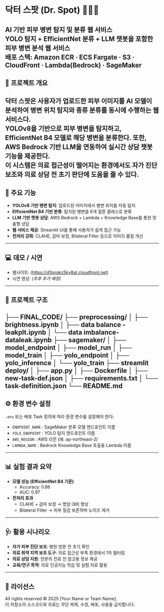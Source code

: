 # 닥터 스팟 (Dr. Spot) 🔬👨‍⚕️
AI 기반 피부 병변 탐지 및 분류 웹 서비스  
YOLO 탐지 + EfficientNet 분류 + LLM 챗봇을 포함한 피부 병변 분석 웹 서비스  
**배포 스택:** Amazon ECR · ECS Fargate · S3 · CloudFront · Lambda(Bedrock) · SageMaker
---
## 📌 프로젝트 개요
닥터 스팟은 사용자가 업로드한 피부 이미지를 AI 모델이 분석하여 **병변 위치 탐지**와 **종류 분류**를 동시에 수행하는 웹 서비스다.  
YOLOv8을 기반으로 피부 병변을 탐지하고, EfficientNet B4 모델로 해당 병변을 분류한다. 또한, AWS Bedrock 기반 LLM을 연동하여 **실시간 상담 챗봇** 기능을 제공한다.  
이 시스템은 의료 접근성이 떨어지는 환경에서도 **자가 진단 보조**와 **의료 상담 전 초기 판단**에 도움을 줄 수 있다.
---
## 🚀 주요 기능
- **YOLOv8 기반 병변 탐지**: 업로드된 이미지에서 병변 위치를 자동 탐지  
- **EfficientNet B4 기반 분류**: 탐지된 병변을 6개 질환 클래스로 분류  
- **LLM 기반 챗봇 상담**: AWS Bedrock + Lambda + Knowledge Base를 통한 맞춤형 상담  
- **웹 서비스 제공**: Streamlit UI를 통해 사용자가 쉽게 접근 가능  
- **전처리 강화**: CLAHE, 감마 보정, Bilateral Filter 등으로 이미지 품질 개선  
---
## 💻 데모 / 시연
- 웹사이트: (https://d1lqrqkz5ky8at.cloudfront.net)  
- 시연 영상: *(추후 추가 예정)*  
---
## 📂 프로젝트 구조
├── FINAL_CODE/
├── preprocessing/
│ ├── brightness.ipynb
│ ├── data balance - leakplt.ipynb
│ └── data imbalance- dataleak.ipynb
├── sagemaker/
│ ├── model_endpoint
│ ├── model_run
│ ├── model_train
│ ├── yolo_endpoint
│ ├── yolo_inference
│ └── yolo_train
├── streamlit deploy/
│ ├── app.py
│ ├── Dockerfile
│ ├── new-task-def.json
│ ├── requirements.txt
│ └── task-definition.json
└── README.md
---
## ⚙️ 환경 변수 설정
`.env` 또는 배포 Task 정의에 따라 환경 변수를 설정해야 한다:
- `ENDPOINT_NAME` : SageMaker 분류 모델 엔드포인트 이름  
- `YOLO_ENDPOINT` : YOLO 탐지 엔드포인트 이름  
- `AWS_REGION` : AWS 리전 (예: ap-northeast-2)  
- `LAMBDA_NAME` : Bedrock Knowledge Base 호출용 Lambda 이름  
---
## 📊 실험 결과 요약
- **모델 성능 (EfficientNet B4 기준)**  
  - Accuracy: 0.86  
  - AUC: 0.97  
- **전처리 효과**  
  - CLAHE + 감마 보정 → 명암 대비 향상  
  - Bilateral Filter → 피부 질감 보존하며 노이즈 제거  
---
## 🩺 활용 시나리오
- **자가 피부 진단 보조**: 병원 방문 전 초기 확인  
- **의료 취약 지역 보조 도구**: 의료 접근성 부족 환경에서 1차 필터링  
- **의료 상담 지원**: 전문의 진료 전 참고용 정보 제공  
- **교육/연구 목적**: 의료 인공지능 학습 및 실험 자료 활용  
---
## 📜 라이선스
All rights reserved © 2025 [Your Name or Team Name].  
이 저장소의 소스코드와 자료는 무단 복제, 수정, 배포, 사용을 금지합니다.